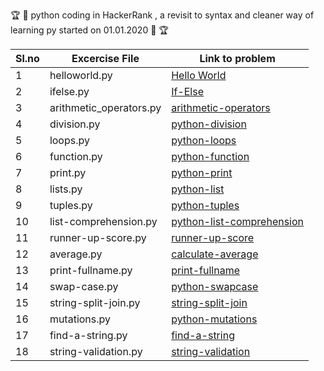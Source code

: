 :trophy: :dart: python coding in HackerRank , a revisit to syntax and cleaner way of learning py started on 01.01.2020 :dart: :trophy:

| Sl.no | Excercise File  | Link to problem | 
| ---- | ---- | ---- | 
| 1 | helloworld.py | [Hello World](https://www.hackerrank.com/challenges/py-hello-world/problem)|
| 2 | ifelse.py | [If-Else](https://www.hackerrank.com/challenges/py-if-else/problem)|
| 3 | arithmetic_operators.py | [arithmetic-operators](https://www.hackerrank.com/challenges/python-arithmetic-operators/problem)|
| 4 | division.py | [python-division](https://www.hackerrank.com/challenges/python-division/problem)|
| 5 | loops.py | [python-loops](https://www.hackerrank.com/challenges/python-loops/problem)|
| 6 | function.py | [python-function](https://www.hackerrank.com/challenges/write-a-function/problem)|
| 7 | print.py | [python-print](https://www.hackerrank.com/challenges/python-print/problem)|
| 8 | lists.py | [python-list](https://www.hackerrank.com/challenges/python-lists/problem)|
| 9 | tuples.py | [python-tuples](https://www.hackerrank.com/challenges/python-tuples/problem)|
| 10| list-comprehension.py| [python-list-comprehension](https://www.hackerrank.com/challenges/list-comprehensions/problem)|
|11| runner-up-score.py| [runner-up-score](https://www.hackerrank.com/challenges/find-second-maximum-number-in-a-list/problem)|
|12| average.py| [calculate-average](https://www.hackerrank.com/challenges/finding-the-percentage/problem)|
| 13 | print-fullname.py| [print-fullname](https://www.hackerrank.com/challenges/whats-your-name/problem)|
|14| swap-case.py| [python-swapcase](https://www.hackerrank.com/challenges/swap-case/problem)|
|15| string-split-join.py| [string-split-join](https://www.hackerrank.com/challenges/python-string-split-and-join/problem)|
|16| mutations.py|[python-mutations](https://www.hackerrank.com/challenges/python-mutations/problem)|
|17| find-a-string.py|[find-a-string](https://www.hackerrank.com/challenges/find-a-string/problem)|
|18| string-validation.py| [string-validation](https://www.hackerrank.com/challenges/string-validators/problem)|



